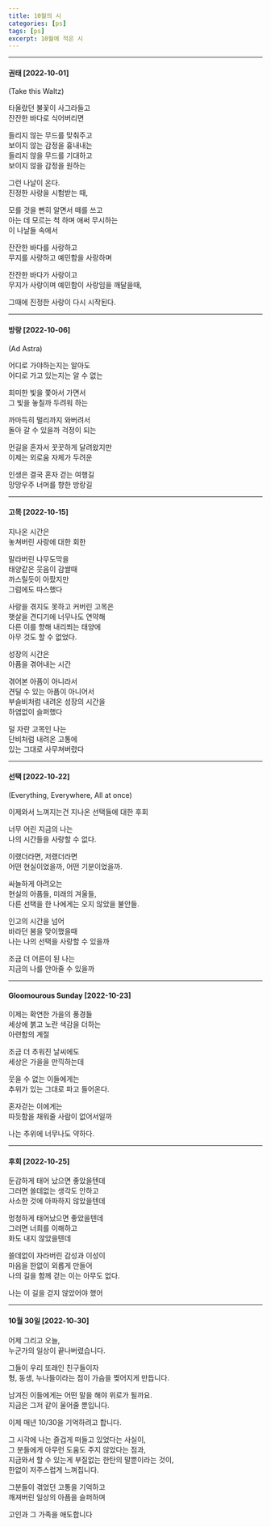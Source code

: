 ```yaml
---
title: 10월의 시
categories: [ps]
tags: [ps]
excerpt: 10월에 적은 시
---
```


***

#### 권태 [2022-10-01]
(Take this Waltz)  

타올랐던 불꽃이 사그라들고  
잔잔한 바다로 식어버리면  

들리지 않는 무드를 맞춰주고  
보이지 않는 감정을 흉내내는  
들리지 않을 무드를 기대하고  
보이지 않을 감정을 원하는  

그런 나날이 온다.  
진정한 사랑을 시험받는 때,  

모를 것을 뻔히 알면서 떼를 쓰고  
아는 데 모르는 척 하며 애써 무시하는  
이 나날들 속에서  

잔잔한 바다를 사랑하고  
무지를 사랑하고 예민함을 사랑하며  

잔잔한 바다가 사랑이고   
무지가 사랑이며 예민함이 사랑임을 깨달을때,  

그때에 진정한 사랑이 다시 시작된다.   


***

#### 방랑 [2022-10-06]
(Ad Astra)   

어디로 가야하는지는 알아도  
어디로 가고 있는지는 알 수 없는  

희미한 빛을 쫓아서 가면서  
그 빛을 놓칠까 두려워 하는  

까마득히 멀리까지 와버려서  
돌아 갈 수 있을까 걱정이 되는  

먼길을 혼자서 꿋꿋하게 달려왔지만  
이제는 외로움 자체가 두려운  

인생은 결국 혼자 걷는 여행길  
망망우주 너머를 향한 방랑길  

***

#### 고목 [2022-10-15]  
지나온 시간은  
놓쳐버린 사랑에 대한 회한  

말라버린 나무도막을  
태양같은 웃음이 감쌀때  
까스릴듯이 아팠지만  
그럼에도 따스했다  

사랑을 겪지도 못하고 커버린 고목은  
햇살을 견디기에 너무나도 연약해  
다른 이를 향해 내리쬐는 태양에  
아무 것도 할 수 없었다.  

성장의 시간은  
아픔을 겪어내는 시간  

겪어본 아픔이 아니라서  
견딜 수 있는 아픔이 아니어서  
부슬비처럼 내려온 성장의 시간을  
하염없이 슬퍼했다  

덜 자란 고목인 나는  
단비처럼 내려온 고통에  
있는 그대로 사무쳐버렸다  

***

#### 선택 [2022-10-22]  
(Everything, Everywhere, All at once)

이제와서 느껴지는건 지나온 선택들에 대한 후회  

너무 어린 지금의 나는  
나의 시간들을 사랑할 수 없다.  

이랬더라면, 저랬더라면  
어떤 현실이었을까, 어떤 기분이었을까.  

싸늘하게 아려오는   
현실의 아픔들, 미래의 겨울들,  
다른 선택을 한 나에게는 오지 않았을 불안들.  

인고의 시간을 넘어  
바라던 봄을 맞이했을때  
나는 나의 선택을 사랑할 수 있을까  

조금 더 어른이 된 나는  
지금의 나를 안아줄 수 있을까  

***

#### Gloomourous Sunday [2022-10-23]
이제는 확연한 가을의 풍경들  
세상에 붉고 노란 색감을 더하는   
아련함의 계절  

조금 더 추워진 날씨에도  
세상은 가을을 만끽하는데   

웃을 수 없는 이들에게는  
추위가 있는 그대로 파고 들어온다.  

혼자걷는 이에게는  
따듯함을 채워줄 사람이 없어서일까  

나는 추위에 너무나도 약하다.   

*** 

#### 후회 [2022-10-25]  
둔감하게 태어 났으면 좋았을텐데  
그러면 쓸데없는 생각도 안하고  
사소한 것에 아파하지 않았을텐데  

멍청하게 태어났으면 좋았을텐데  
그러면 너희를 이해하고  
화도 내지 않았을텐데  

쓸데없이 자라버린 감성과 이성이   
마음을 한없이 외롭게 만들어  
나의 길을 함께 걷는 이는 아무도 없다.  

나는 이 길을 걷지 않았어야 했어   


***

#### 10월 30일 [2022-10-30]  
어제 그리고 오늘,  
누군가의 일상이 끝나버렸습니다.  

그들이 우리 또래인 친구들이자  
형, 동생, 누나들이라는 점이 가슴을 찢어지게 만듭니다.  

남겨진 이들에게는 어떤 말을 해야 위로가 될까요.  
지금은 그저 같이 울어줄 뿐입니다.  

이제 매년 10/30을 기억하려고 합니다.  

그 시각에 나는 즐겁게 떠들고 있었다는 사실이,  
그 분들에게 아무런 도움도 주지 않았다는 점과,  
지금와서 할 수 있는게 부질없는 한탄의 말뿐이라는 것이,  
한없이 저주스럽게 느껴집니다.  

그분들이 겪었던 고통을 기억하고  
깨져버린 일상의 아픔을 슬퍼하며  

고인과 그 가족을 애도합니다  

